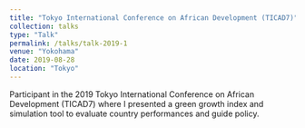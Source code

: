 ```yaml
---
title: "Tokyo International Conference on African Development (TICAD7)"
collection: talks
type: "Talk"
permalink: /talks/talk-2019-1
venue: "Yokohama"
date: 2019-08-28
location: "Tokyo"
---
```


Participant in the 2019 Tokyo International Conference on African Development (TICAD7) where I presented a green growth index and simulation tool to evaluate country performances and guide policy.
